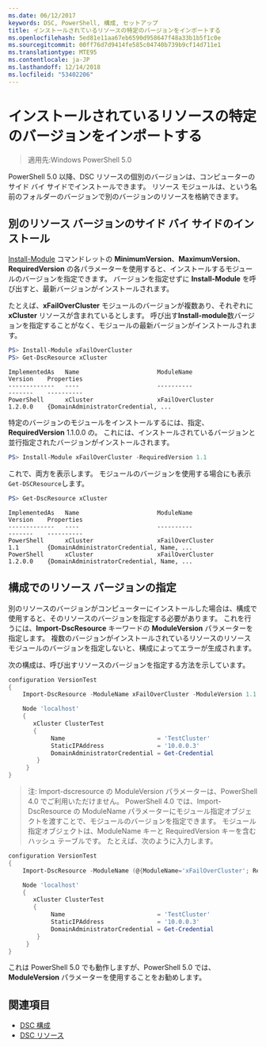 ```yaml
---
ms.date: 06/12/2017
keywords: DSC, PowerShell, 構成, セットアップ
title: インストールされているリソースの特定のバージョンをインポートする
ms.openlocfilehash: 5ed81e11aa67eb6590d958647f48a33b1b5f1c0e
ms.sourcegitcommit: 00ff76d7d9414fe585c04740b739b9cf14d711e1
ms.translationtype: MTE95
ms.contentlocale: ja-JP
ms.lasthandoff: 12/14/2018
ms.locfileid: "53402206"
---
```

# <a name="import-a-specific-version-of-an-installed-resource"></a>インストールされているリソースの特定のバージョンをインポートする

> 適用先:Windows PowerShell 5.0

PowerShell 5.0 以降、DSC リソースの個別のバージョンは、コンピューターのサイド バイ サイドでインストールできます。 リソース モジュールは、という名前のフォルダーのバージョンで別のバージョンのリソースを格納できます。

## <a name="installing-separate-resource-versions-side-by-side"></a>別のリソース バージョンのサイド バイ サイドのインストール

[Install-Module](/powershell/module/PowershellGet/Install-Module) コマンドレットの **MinimumVersion**、**MaximumVersion**、**RequiredVersion** の各パラメーターを使用すると、インストールするモジュールのバージョンを指定できます。 バージョンを指定せずに **Install-Module** を呼び出すと、最新バージョンがインストールされます。

たとえば、**xFailOverCluster** モジュールのバージョンが複数あり、それぞれに **xCluster** リソースが含まれているとします。 呼び出す**Install-module**数バージョンを指定することがなく、モジュールの最新バージョンがインストールされます。

```powershell
PS> Install-Module xFailOverCluster
PS> Get-DscResource xCluster
```

```output
ImplementedAs   Name                      ModuleName                     Version    Properties
-------------   ----                      ----------                     -------    ----------
PowerShell      xCluster                  xFailOverCluster               1.2.0.0    {DomainAdministratorCredential, ...
```

特定のバージョンのモジュールをインストールするには、指定、 **RequiredVersion** 1.1.0.0 の。 これには、インストールされているバージョンと並行指定されたバージョンがインストールされます。

```powershell
PS> Install-Module xFailOverCluster -RequiredVersion 1.1
```

これで、両方を表示します。 モジュールのバージョンを使用する場合にも表示`Get-DSCResource`します。

```powershell
PS> Get-DscResource xCluster
```

```output
ImplementedAs   Name                      ModuleName                     Version    Properties
-------------   ----                      ----------                     -------    ----------
PowerShell      xCluster                  xFailOverCluster               1.1        {DomainAdministratorCredential, Name, ...
PowerShell      xCluster                  xFailOverCluster               1.2.0.0    {DomainAdministratorCredential, Name, ...
```

## <a name="specifying-a-resource-version-in-a-configuration"></a>構成でのリソース バージョンの指定

別のリソースのバージョンがコンピューターにインストールした場合は、構成で使用すると、そのリソースのバージョンを指定する必要があります。 これを行うには、**Import-DscResource** キーワードの **ModuleVersion** パラメーターを指定します。 複数のバージョンがインストールされているリソースのリソース モジュールのバージョンを指定しないと、構成によってエラーが生成されます。

次の構成は、呼び出すリソースのバージョンを指定する方法を示しています。

```powershell
configuration VersionTest
{
    Import-DscResource -ModuleName xFailOverCluster -ModuleVersion 1.1

    Node 'localhost'
    {
       xCluster ClusterTest
       {
            Name                          = 'TestCluster'
            StaticIPAddress               = '10.0.0.3'
            DomainAdministratorCredential = Get-Credential
        }
     }
}
```

>注: Import-dscresource の ModuleVersion パラメーターは、PowerShell 4.0 でご利用いただけません。 PowerShell 4.0 では、Import-DscResource の ModuleName パラメーターにモジュール指定オブジェクトを渡すことで、モジュールのバージョンを指定できます。 モジュール指定オブジェクトは、ModuleName キーと RequiredVersion キーを含むハッシュ テーブルです。 たとえば、次のように入力します。

```powershell
configuration VersionTest
{
    Import-DscResource -ModuleName (@{ModuleName='xFailOverCluster'; RequiredVersion='1.1'} )

    Node 'localhost'
    {
       xCluster ClusterTest
       {
            Name                          = 'TestCluster'
            StaticIPAddress               = '10.0.0.3'
            DomainAdministratorCredential = Get-Credential
        }
     }
}
```

これは PowerShell 5.0 でも動作しますが、PowerShell 5.0 では、**ModuleVersion** パラメーターを使用することをお勧めします。

## <a name="see-also"></a>関連項目

- [DSC 構成](configurations.md)
- [DSC リソース](../resources/resources.md)
